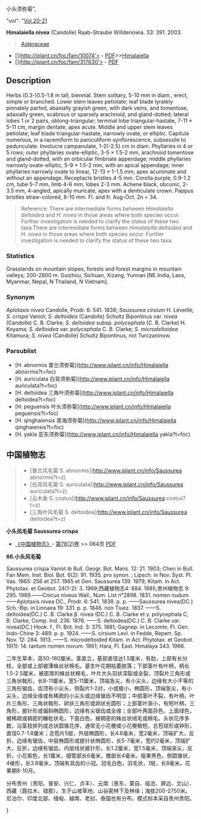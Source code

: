 小头须弥菊",

  "vol": "[Vol.20-21](http://iplant.cn/foc/vol/1)

**Himalaiella nivea** (Candolle) Raab-Straube Willdenowia. 33: 391. 2003.

> [Asteraceae](http://www.iplant.cn/info/Asteraceae?t=foc)
* [](http://iplant.cn/foc/fam/10074'> - [PDF](http://iplant.cn/foc/pdf/Asteraceae.pdf)>>[Himalaiella](http://www.iplant.cn/info/Himalaiella?t=foc)
* [](http://iplant.cn/foc/fam/317630'> - [PDF](http://www.iplant.cn/foc/pdf/Himalaiella.pdf)

## Description

Herbs (0.3-)0.5-1.8 m tall, biennial. Stem solitary, 5-10 mm in diam., erect, simple or branched. Lower stem leaves petiolate; leaf blade lyrately pinnately parted, abaxially grayish green, with dark veins, and tomentose, adaxially green, scabrous or sparsely arachnoid, and gland-dotted; lateral lobes 1 or 2 pairs, oblong-triangular; terminal lobe triangular-hastate, 7-11 × 5-11 cm, margin dentate, apex acute. Middle and upper stem leaves petiolate; leaf blade triangular-hastate, narrowly ovate, or elliptic. Capitula numerous, in a racemiform to paniculiform synflorescence, subsessile to pedunculate. Involucre campanulate, 1-2(-2.5) cm in diam. Phyllaries in 4 or 5 rows; outer phyllaries ovate-elliptic, 3-5 × 1.5-2 mm, arachnoid tomentose and gland-dotted, with an orbicular fimbriate appendage; middle phyllaries narrowly ovate-elliptic, 5-9 × 1.5-2 mm, with an apical appendage; inner phyllaries narrowly ovate to linear, 12-13 × 1-1.5 mm, apex acuminate and without an appendage. Receptacle bristles 4-5 mm. Corolla purple, 0.9-1.2 cm, tube 5-7 mm, limb 4-6 mm, lobes 2-3 mm. Achene black, obconic, 2-3.5 mm, 4-angled, apically muricate, apex with a denticulate crown. Pappus bristles straw-colored, 8-10 mm. Fl. and fr. Aug-Oct. 2*n* = 34.

> Reference: 
> There are intermediate forms between *Himalaiella deltoidea* and *H. nivea* in those areas where both species occur. Further investigation is needed to clarify the status of these two taxa.There are intermediate forms between *Himalaiella deltoidea* and *H. nivea* in those areas where both species occur. Further investigation is needed to clarify the status of these two taxa.

### Statistics
Grasslands on mountain slopes, forests and forest margins in mountain valleys; 200-2800 m. Guizhou, Sichuan, Xizang, Yunnan [NE India, Laos, Myanmar, Nepal, N Thailand, N Vietnam].

### Synonym
*Aplotaxis nivea* Candolle, Prodr. 6: 541. 1838; *Saussurea cirsium* H. Léveillé; *S. crispa* Vaniot; *S. deltoidea* (Candolle) Schultz Bipontinus var. *nivea* (Candolle) C. B. Clarke; *S. deltoidea* subsp. *polycephala* (C. B. Clarke) H. Koyama; *S. deltoidea* var. *polycephala* C. B. Clarke; *S. microdeltoidea* Kitamura; *S. nivea* (Candolle) Schultz Bipontinus, not Turczaninow.


### Parsublist

* [H.  abnormis  普兰须弥菊](http://www.iplant.cn/info/Himalaiella abnormis?t=foc)
* [H.  auriculata  白背须弥菊](http://www.iplant.cn/info/Himalaiella auriculata?t=foc)
* [H.  deltoidea  三角叶须弥菊](http://www.iplant.cn/info/Himalaiella deltoidea?t=foc)
* [H.  peguensis  叶头须弥菊](http://www.iplant.cn/info/Himalaiella peguensis?t=foc)
* [H.  qinghaiensis  青海须弥菊](http://www.iplant.cn/info/Himalaiella qinghaiensis?t=foc)
* [H.  yakla  亚东须弥菊](http://www.iplant.cn/info/Himalaiella yakla?t=foc)

## 中国植物志

> * [普兰风毛菊  S.  abnormis](http://www.iplant.cn/info/Saussurea abnormis?t=z)
> * [白背风毛菊  S.  auriculata](http://www.iplant.cn/info/Saussurea auriculata?t=z)
> * [云木香  S.  costus](http://www.iplant.cn/info/Saussurea costus?t=z)
> * [三角叶风毛菊  S.  deltoidea](http://www.iplant.cn/info/Saussurea deltoidea?t=z)

**小头风毛菊 Saussurea crispa**

* [《中国植物志》](http://www.iplant.cn/frps)- [第78(2)卷](http://www.iplant.cn/frps/vol/78(2)) >> 064页 [PDF](http://www.iplant.cn/frps/pdf/78(2)/064.PDF)

**66.小头风毛菊**

Saussurea crispa Vaniot ib Bull. Geogr. Bot. Mans. 12: 21. 1903; Chen in Bull. Fan Mem. Inst. Biol. Bot. 6(2): 91. 1935. pro synon. ; Lipsch. in Nov. Syst. Pl. Vas. 1965: 256 et 257. 1965 et Gen. Saussurea 139. 1979; Kitam. in Act. Phytotax. et Geobot. 24(1-2): 3. 1969;西藏植物志4: 884. 1985;贵州植物志 9: 295. 1989.——Cnicus niveus Wall., Num. List n°2898. 1831. nomen nudum ——Aplotaxis nivea DC., Prodr. 6: 541. 1838. p. p. ——Saussurea nivea(DC.) Sch.-Bip. in Linnaea 19: 331. p. p. 1846. non Tiuez. 1837. ——S. deltoidea(DC.) C. B. Clarke β. nivea (DC.) C. B. Clarke et γ. polycephala C, B. Clarke, Comp. Ind. 236. 1876. ——S. deltoidea(DC.) C. B. Clarke var. nivea(DC.) Hook. f., Fl. Brit. Ind. 3: 375. 1881; Gagnep. in Lecomte, Fl. Gen. Indo-Chine 3: 489. p. p. 1924. ——S. cirsium Levl. in Fedde, Repert. Sp. Nov. 12: 284. 1913. ——S. microdeltoided Kitam. in Act. Phytotax. et Geobot. 19(1): 14. tantum nomen novum. 1961; Hara, Fl. East. Himalaya 343. 1966.

二年生草本，高50-180厘米。茎直立，基部直径达1.5厘米，有肋，上部有长分枝，全部或上部被薄蛛丝状棉毛。基生叶花期枯萎脱落；下部茎叶有叶柄，柄长1.5-2.5厘米，被密厚的蛛丝状棉毛，叶片大头羽状深裂或全裂，顶裂片三角形或三角状戟形，长8-11厘米，宽5-11厘米，顶端急尖，有小尖头，边缘有大小不等的三角形锯齿，齿顶有小尖头，侧裂片1-2对，小或极小，椭圆形，顶端急尖，有小尖头，边缘全缘或有稀疏的小尖头或边缘锯齿不明显；中部茎叶不裂，有叶柄，叶片三角形、三角状戟形、卵状三角形或卵状长圆形；上部茎叶渐小，有短叶柄，三角形，披针形或偏斜椭圆形，边缘有尖锯齿或全缘；全部叶两面异色，上面绿色，被稀疏或稠密的糠秕状毛，下面白色，被稠密的蛛丝状绒毛或棉毛。头状花序多数，沿茎枝排列成总状圆锥花序，通常无小花梗或小花梗极短。总苞球形或钟形，直径0.7-1.8厘米；总苞片5层，外层椭圆形，长4.8毫米，宽2毫米，顶端扩大，反折，边缘有锯齿，中层椭圆形或披针状椭圆形，长5-7毫米，宽约2毫米，顶端扩大，反折，边缘有锯齿，内层线状披针形，长1.2厘米，宽1.5毫米，顶端渐尖，反折。小花紫色，长1厘米，细管部长6毫米，檐部长4毫米。瘦果黑色，倒圆锥状，4棱形，长3.8毫米，顶端有具齿的小冠。冠毛白色，羽毛状，1层，长8毫米。花果期8-10月。

分布贵州（贵阳、普安、兴仁、贞丰）、云南（景东、蒙自、临沧、屏边、文山）、西藏（聂拉木、错那）。生于山坡草地、山谷密林下及林缘；海拔200-2750米。尼泊尔、印度北部、缅甸、越南、老挝、泰国也有分布。模式标本采自贵州贵阳。


}